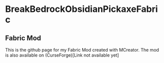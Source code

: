 # BreakBedrockObsidianPickaxeFabric
## Fabric Mod


This is the github page for my Fabric Mod created with MCreator. The mod is also available on (CurseForge)[Link not available yet]
